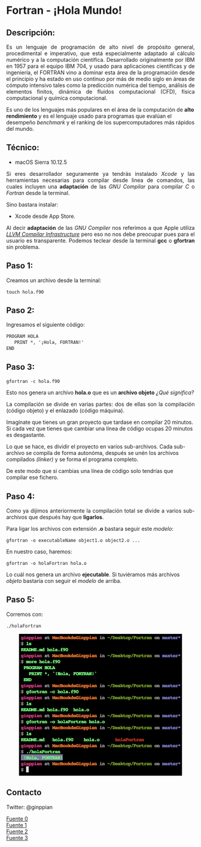 Fortran - ¡Hola Mundo!
===========

## Descripción:

<p align="justify">
	Es un lenguaje de programación de alto nivel de propósito general, procedimental e imperativo, que está especialmente adaptado al cálculo numérico y a la computación científica. Desarrollado originalmente por IBM en 1957 para el equipo IBM 704, y usado para aplicaciones científicas y de ingeniería, el FORTRAN vino a dominar esta área de la programación desde el principio y ha estado en uso continuo por más de medio siglo en áreas de cómputo intensivo tales como la predicción numérica del tiempo, análisis de elementos finitos, dinámica de fluidos computacional (CFD), física computacional y química computacional. 

Es uno de los lenguajes más populares en el área de la computación de <b>alto rendimiento</b> y es el lenguaje usado para programas que evalúan el desempeño <i>benchmark</i> y el ranking de los supercomputadores más rápidos del mundo.</p>


## Técnico:

* macOS Sierra 10.12.5

<p align="justify">
	Si eres desarrollador seguramente ya tendrás instalado <i>Xcode</i> y las herramientas necesarias para compilar desde linea de comandos, las cuales incluyen una <b>adaptación</b> de las <i>GNU Compilar</i> para compilar <i>C</i> o <i>Fortran</i> desde la terminal. 

Sino bastara instalar:
</p>

* Xcode desde App Store.

<p align="justify">
Al decir <b>adaptación</b> de las <i>GNU Compiler</i> nos referimos a que Apple utiliza <a href="http://llvm.org/"><i>LLVM Compilar Infrastructure</i></a> pero eso no nos debe preocupar pues para el usuario es transparente. Podemos teclear desde la terminal <b>gcc</b> o <b>gfortran</b> sin problema.
</p>

## Paso 1:

<p align="justify">
	Creamos un archivo desde la terminal:
</p>

```
touch hola.f90
```

## Paso 2:

<p align="justify">
	Ingresamos el siguiente código:
</p>

```
PROGRAM HOLA
   PRINT *, '¡Hola, FORTRAN!'
END
```

## Paso 3:

```
gfortran -c hola.f90
```
<p align="justify">
	Esto nos genera un archivo <b>hola.o</b> que es un <b>archivo objeto</b> <i>¿Qué significa?</i>
</p>

<p align="justify">
	La compilación se divide en varias partes: dos de ellas son la compilación (código objeto) y el enlazado (código máquina).

Imagínate que tienes un gran proyecto que tardase en compilar 20 minutos. Si cada vez que tienes que cambiar una línea de código ocupas 20 minutos es desgastante.

Lo que se hace, es dividir el proyecto en varios sub-archivos. Cada sub-archivo se compila de forma autonóma, después se unén los archivos compilados <i>(linker)</i> y se forma el programa completo.

De este modo que si cambias una línea de código solo tendrías que compilar ese fichero.
</p>

## Paso 4:

<p align="justify">
	Como ya dijimos anteriormente la compilación total se divide a varios sub-archivos que después hay que <b>ligarlos</b>.

Para ligar los archivos con extensión <b>.o</b> bastara seguir este <i>modelo</i>:
</p>

```
gfortran -o executableName object1.o object2.o ...
```

En nuestro caso, haremos:

```
gfortran -o holaFortran hola.o
```

Lo cuál nos genera un archivo <b>ejecutable</b>. Si tuviéramos más archivos <i>objeto</i> bastaría con seguir el <i>modelo</i> de arriba.

## Paso 5:

Corremos con:

```
./holaFortran
```

<p align="center">
  <img src="https://github.com/ginppian/Fortran-Hola_Mundo/blob/master/imgs/img1.png" width="436" height="378" />
</p>

## Contacto

Twitter: @ginppian

[Fuente 0](https://es.wikipedia.org/wiki/Fortran)<br>
[Fuente 1](https://es.wikipedia.org/wiki/Anexo:Ejemplos_de_implementaci%C3%B3n_del_%C2%ABHola_mundo%C2%BB#En_Fortran)<br>
[Fuente 2](https://gcc.gnu.org/wiki/GFortranUsage)<br>
[Fuente 3](https://foro.elhacker.net/programacion_cc/resueltopara_que_sirve_el_archivo_con_extension_o_que_se_crea_con_codeblocks-t393096.0.html)